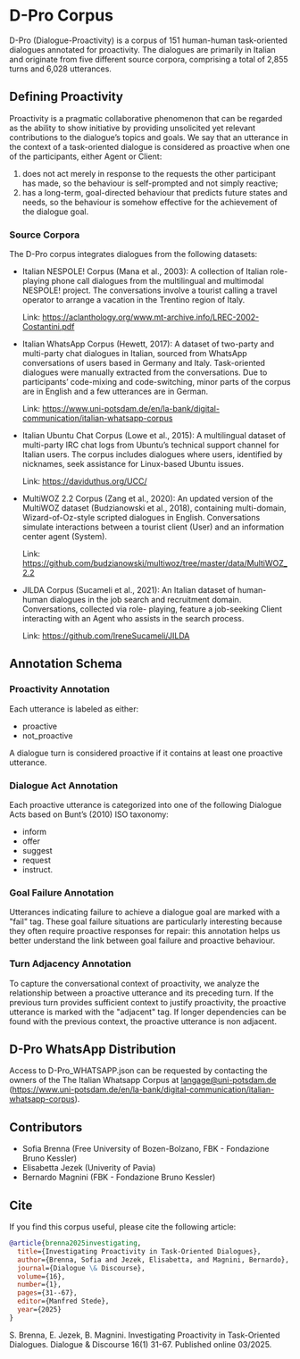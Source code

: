 # D-Pro Corpus
D-Pro (Dialogue-Proactivity) is a corpus of 151 human-human task-oriented dialogues annotated for proactivity.
The dialogues are primarily in Italian and originate from five different source corpora, comprising a total of 2,855 turns and 6,028 utterances.

## Defining Proactivity
Proactivity is a pragmatic collaborative phenomenon that can be regarded as the ability to show initiative by providing unsolicited yet relevant contributions to the dialogue’s topics and goals. We say that an utterance in the context of a task-oriented dialogue is considered as proactive when one of the participants, either Agent or Client:
  1. does not act merely in response to the requests the other participant has made, so the behaviour is self-prompted and not simply reactive;
  2. has a long-term, goal-directed behaviour that predicts future states and needs, so the behaviour is somehow effective for the achievement of the dialogue goal.

### Source Corpora
The D-Pro corpus integrates dialogues from the following datasets:
- Italian NESPOLE! Corpus (Mana et al., 2003): A collection of Italian role-playing phone call dialogues from the multilingual and multimodal NESPOLE! project. The   conversations involve a tourist calling a travel operator to arrange a vacation in the Trentino region of Italy.
  
  Link: https://aclanthology.org/www.mt-archive.info/LREC-2002-Costantini.pdf
- Italian WhatsApp Corpus (Hewett, 2017): A dataset of two-party and multi-party chat dialogues in Italian, sourced from WhatsApp conversations of users based in     Germany and Italy. Task-oriented dialogues were manually extracted from the conversations. Due to participants’ code-mixing and code-switching, minor parts of      the corpus are in English and a few utterances are in German.
  
  Link: https://www.uni-potsdam.de/en/la-bank/digital-communication/italian-whatsapp-corpus
- Italian Ubuntu Chat Corpus (Lowe et al., 2015): A multilingual dataset of multi-party IRC chat logs from Ubuntu’s technical support channel for Italian users.      The corpus includes dialogues where users, identified by nicknames, seek assistance for Linux-based Ubuntu issues.

  Link: https://daviduthus.org/UCC/
- MultiWOZ 2.2 Corpus (Zang et al., 2020): An updated version of the MultiWOZ dataset (Budzianowski et al., 2018), containing multi-domain, Wizard-of-Oz-style        scripted dialogues in English. Conversations simulate interactions between a tourist client (User) and an information center agent (System).

  Link: https://github.com/budzianowski/multiwoz/tree/master/data/MultiWOZ_2.2
- JILDA Corpus (Sucameli et al., 2021): An Italian dataset of human-human dialogues in the job search and recruitment domain. Conversations, collected via role-      playing, feature a job-seeking Client interacting with an Agent who assists in the search process.

  Link: https://github.com/IreneSucameli/JILDA

## Annotation Schema
### Proactivity Annotation
Each utterance is labeled as either:
- proactive
- not_proactive

A dialogue turn is considered proactive if it contains at least one proactive utterance.

### Dialogue Act Annotation
Each proactive utterance is categorized into one of the following Dialogue Acts based on Bunt’s (2010) ISO taxonomy:
- inform
- offer
- suggest
- request
- instruct.

### Goal Failure Annotation
Utterances indicating failure to achieve a dialogue goal are marked with a "fail" tag. These goal failure situations are particularly interesting because they often require proactive responses for repair: this annotation helps us better understand the link between goal failure and proactive behaviour.
 
### Turn Adjacency Annotation
To capture the conversational context of proactivity, we analyze the relationship between a proactive utterance and its preceding turn. If the previous turn provides sufficient context to justify proactivity, the proactive utterance is marked with the "adjacent" tag. If longer dependencies can be found with the previous context, the proactive utterance is non adjacent.

## D-Pro WhatsApp Distribution
Access to D-Pro_WHATSAPP.json can be requested by contacting the owners of the The Italian Whatsapp Corpus at langage@uni-potsdam.de (https://www.uni-potsdam.de/en/la-bank/digital-communication/italian-whatsapp-corpus).

## Contributors
- Sofia Brenna (Free University of Bozen-Bolzano, FBK - Fondazione Bruno Kessler)
- Elisabetta Jezek (Univerity of Pavia)
- Bernardo Magnini (FBK - Fondazione Bruno Kessler)

## Cite
If you find this corpus useful, please cite the following article:

```bibtex
@article{brenna2025investigating,
  title={Investigating Proactivity in Task-Oriented Dialogues},
  author={Brenna, Sofia and Jezek, Elisabetta, and Magnini, Bernardo},
  journal={Dialogue \& Discourse},
  volume={16},
  number={1},
  pages={31--67},
  editor={Manfred Stede},
  year={2025}
}
```
S. Brenna, E. Jezek, B. Magnini. Investigating Proactivity in Task-Oriented Dialogues. Dialogue & Discourse 16(1) 31-67. Published online 03/2025.
